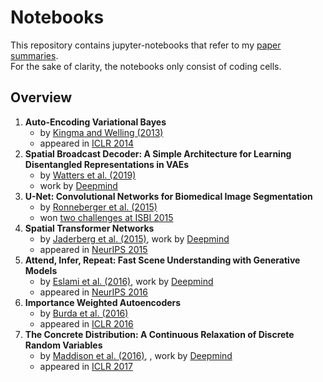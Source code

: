 # Notebooks

This repository contains jupyter-notebooks that refer to my [paper summaries](https://borea17.github.io/paper_summaries/).   
For the sake of clarity, the notebooks only consist of coding cells.

## Overview

1. **Auto-Encoding Variational Bayes**
    * by [Kingma and Welling (2013)](https://arxiv.org/abs/1312.6114)
    * appeared in [ICLR 2014](https://www.youtube.com/watch?v=rjZL7aguLAs)
2. **Spatial Broadcast Decoder: A Simple Architecture for Learning Disentangled Representations in VAEs**
    * by [Watters et al. (2019)](https://arxiv.org/abs/1312.6114)
    * work by [Deepmind](https://deepmind.com/research/publications/spatial-broadcast-decoder-simple-architecture-learning-disentangled-representations-vaes)
3. **U-Net: Convolutional Networks for Biomedical Image Segmentation**
    * by [Ronneberger et al. (2015)](https://arxiv.org/abs/1505.04597)
    * won [two challenges at ISBI 2015](https://lmb.informatik.uni-freiburg.de/people/ronneber/isbi2015/)
4. **Spatial Transformer Networks**
    * by [Jaderberg et al. (2015)](https://arxiv.org/abs/1506.02025), work by [Deepmind](https://deepmind.com/research/publications/spatial-transformer-networks)
    * appeared in [NeurIPS 2015](https://papers.nips.cc/paper/5854-spatial-transformer-networks)
5. **Attend, Infer, Repeat: Fast Scene Understanding with Generative Models**
    * by [Eslami et al. (2016)](https://arxiv.org/abs/1603.08575), work by [Deepmind](https://deepmind.com/research/publications/attend-infer-repeat-fast-scene-understanding-generative-models)
    * appeared in [NeurIPS 2016](https://papers.nips.cc/paper/2016/file/52947e0ade57a09e4a1386d08f17b656-Paper.pdf)
6. **Importance Weighted Autoencoders**
    * by [Burda et al. (2016)](https://arxiv.org/abs/1509.00519)
    * appeared in [ICLR 2016](https://iclr.cc/archive/www/doku.php%3Fid=iclr2016:main.html)
7. **The Concrete Distribution: A Continuous Relaxation of Discrete Random Variables**
    * by [Maddison et al. (2016)](https://arxiv.org/abs/1611.00712), , work by [Deepmind](https://deepmind.com/research/publications/concrete-distribution-continuous-relaxation-discrete-random-variables)
    * appeared in [ICLR 2017](https://dblp.org/db/conf/iclr/iclr2017.html)
